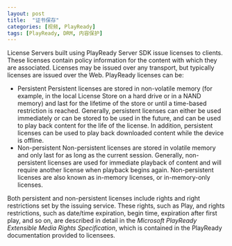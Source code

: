 ```yaml
---
layout: post
title:  "证书保存"
categories: [视频, PlayReady]
tags: [PlayReady, DRM, 内容保护]
---
```


License Servers built using PlayReady Server SDK issue licenses to clients. These licenses contain policy information for the content with which they are associated. Licenses may be issued over any transport, but typically licenses are issued over the Web.
PlayReady licenses can be:
* Persistent
Persistent licenses are stored in non-volatile memory (for example, in the local License Store on a hard drive or in a NAND memory) and last for the lifetime of the store or until a time-based restriction is reached. Generally, persistent licenses can either be used immediately or can be stored to be used in the future, and can be used to play back content for the life of the license. In addition, persistent licenses can be used to play back downloaded content while the device is offline.
* Non-persistent
Non-persistent licenses are stored in volatile memory and only last for as long as the current session. Generally, non-persistent licenses are used for immediate playback of content and will require another license when playback begins again. Non-persistent licenses are also known as in-memory licenses, or in-memory-only licenses.

Both persistent and non-persistent licenses include rights and right restrictions set by the issuing service. These rights, such as Play, and rights restrictions, such as date/time expiration, begin time, expiration after first play, and so on, are described in detail in the *Microsoft PlayReady Extensible Media Rights Specification*, which is contained in the PlayReady documentation provided to licensees.


